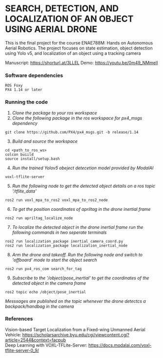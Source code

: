 # SEARCH, DETECTION, AND LOCALIZATION OF AN OBJECT USING AERIAL DRONE
This is the final project for the course ENAE788M: Hands on Autonomous Aerial Robotics. The project focuses on state estimation, object detection using Yolo v5, and localization of an object using a tracking camera

Manuscript: https://shorturl.at/3LLEL
Demo: https://youtu.be/0m49_NMmelI

### Software dependencies
```
ROS Foxy
PX4 1.14 or later
```

### Running the code
1. *Clone the package to your ros workspace*
2. *Clone the following package in the ros workspace for px4_msgs dependency*
```
git clone https://github.com/PX4/px4_msgs.git -b release/1.14
```
3. *Build and source the workspace*
```
cd <path_to_ros_ws>
colcon buiild
source install/setup.bash
```
4. *Run the trained Yolov5 obeject detecetion model provided by ModalAI*
```
voxl-tflite-server
```
5. *Run the following node to get the detected object details on a ros topic '/tflite_data'*
```
ros2 run voxl_mpa_to_ros2 voxl_mpa_to_ros2_node
```
6. *To get the position coordinates of apriltag in the drone inertial frame*
```
ros2 run apriltag_localize_node
```
7. *To localize the detected object in the drone inertial frame run the following commands in two seperate terminals*
```
ros2 run localization_package inertial_camera_coord.py
ros2 run localization_package localization_inertial_node
```
8. *Arm the drone and takeoff. Run the following node and switch to 'offboard' mode to start the object search*
```
ros2 run px4_ros_com search_for_tag
```
9. *Subscribe to the '/object/pose_inertial' to get the coordinates of the detected object in the camera frame*
```
ros2 topic echo /object/pose_inertial
```
*Messsages are published on the topic whenever the drone detectcs a backpack/handbag in the camera*

### References
Vision-based Target Localization from a Fixed-wing Unmanned Aerial Vehicle:
https://scholarsarchive.byu.edu/cgi/viewcontent.cgi?article=2544&context=facpub \
Deep Learning with VOXL-TFLite-Server: https://docs.modalai.com/voxl-tflite-server-0_9/


